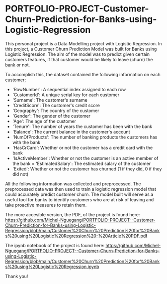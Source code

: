 # PORTFOLIO-PROJECT-Customer-Churn-Prediction-for-Banks-using-Logistic-Regression

This personal project is a Data Modelling project with Logistic Regression. In this project, a Customer Churn Prediction Model was built for Banks using Logistic Regression. The aim of the model was to predict given certain
customers features, if that customer would be likely to leave (churn) the bank or not.

To accomplish this, the dataset contained the following information on each customer;
- 'RowNumber': A sequential index assigned to each row
- 'CustomerId': A unique serial key for each customer
- 'Surname': The customer's surname
- 'CreditScore': The customer's credit score
- 'Geography': The country of the customer
- 'Gender': The gender of the customer
- 'Age': The age of the customer
- 'Tenure': The number of years the customer has been with the bank
- 'Balance': The current balance in the customer's account
- 'NumOfProducts': The number of banking products the customers has with the bank
- 'HasCrCard': Whether or not the customer has a credit card with the bank
- 'IsActiveMember': Whether or not the customer is an active member of the bank
= 'EstimatedSalary': The estimated salary of the customer
- 'Exited': Whether or not the customer has churned (1 if they did, 0 if they did not)

All the following information was collected and preprocessed. The preprocessed data was then used to train a logistic regression model that could accurately predict customer churn. The model built will serve as a useful tool for banks to identify customers who are at risk of leaving and take proactive measures to retain them.

The more accesible version, the PDF, of the project is found here: https://github.com/Michel-Nguegang/PORTFOLIO-PROJECT--Customer-Churn-Prediction-for-Banks-using-Logistic-Regression/blob/main/Customer%20Churn%20Prediction%20for%20Banks%20using%20Logistic%20Regression%20-%20Article%20PDF.pdf

The ipynb notebook of the project is found here: https://github.com/Michel-Nguegang/PORTFOLIO-PROJECT--Customer-Churn-Prediction-for-Banks-using-Logistic-Regression/blob/main/Customer%20Churn%20Prediction%20for%20Banks%20using%20Logistic%20Regression.ipynb

Thank you!
